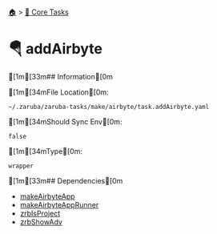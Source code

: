 <!--startTocHeader-->
[🏠](../README.md) > [🥝 Core Tasks](README.md)
# 🪂 addAirbyte
<!--endTocHeader-->

[1m[33m## Information[0m

[1m[34mFile Location[0m:

    ~/.zaruba/zaruba-tasks/make/airbyte/task.addAirbyte.yaml

[1m[34mShould Sync Env[0m:

    false

[1m[34mType[0m:

    wrapper


[1m[33m## Dependencies[0m

* [makeAirbyteApp](make-airbyte-app.md)
* [makeAirbyteAppRunner](make-airbyte-app-runner.md)
* [zrbIsProject](zrb-is-project.md)
* [zrbShowAdv](zrb-show-adv.md)